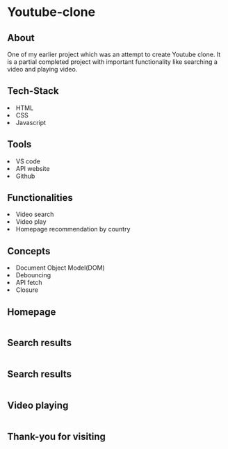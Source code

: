 # Youtube-clone

<h2>About</h2> 
One of my earlier project which was an attempt to create Youtube clone. It is a partial completed project with important functionality like searching a video and playing video.


<h2>Tech-Stack</h2>
<li>HTML</li>
<li>CSS</li>
<li>Javascript</li>


<h2>Tools</h2>
<li>VS code</li>
<li>API website</li>
<li>Github</li>


<h2>Functionalities</h2>
<li>Video search</li>
<li>Video play</li>
<li>Homepage recommendation by country </li>


<h2>Concepts</h2>
<li>Document Object Model(DOM)</li>
<li>Debouncing</li>
<li>API fetch</li>
<li>Closure</li>


<h2>Homepage</h2>
<img src="https://user-images.githubusercontent.com/101393249/192551930-3f0c9f0f-4c22-499a-a034-3b3855bb4f0b.png" alt="">



<h2>Search results</h2>
<img src="https://user-images.githubusercontent.com/101393249/192552167-08d4ef3f-db66-493a-ba7c-f1fca1447129.png" alt="">



<h2>Search results</h2>
<img src="https://user-images.githubusercontent.com/101393249/192552159-61e4f9d7-a697-4597-9854-e110af214df4.png" alt="">



<h2>Video playing</h2>
<img src="https://user-images.githubusercontent.com/101393249/192552151-db7f4d86-2b09-4a3f-941c-7a6164527ec6.png" alt="">




<h2 style="text-align:centre">Thank-you for visiting</h2>
